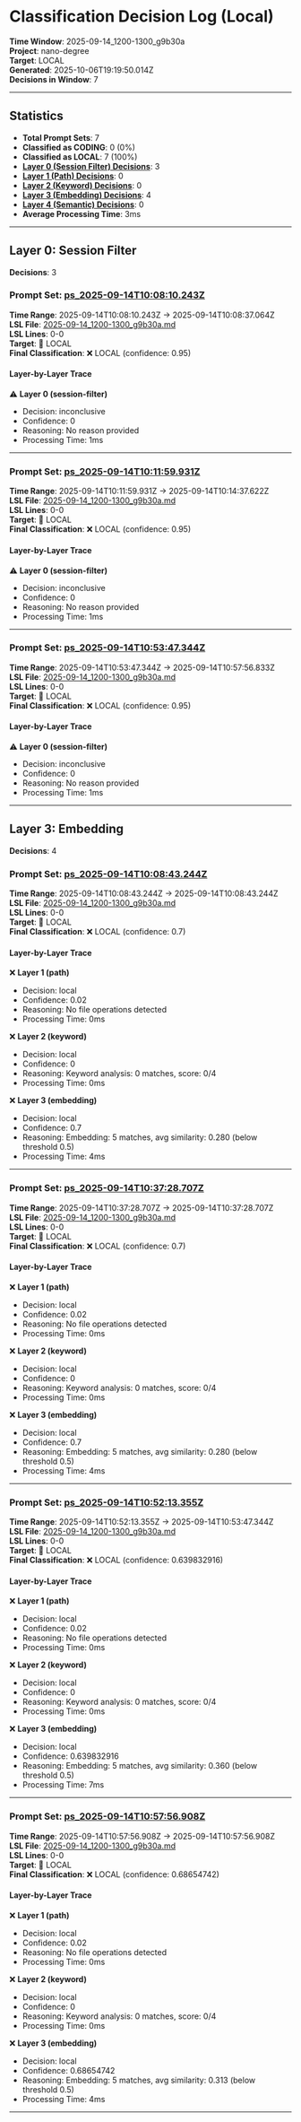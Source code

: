 # Classification Decision Log (Local)

**Time Window**: 2025-09-14_1200-1300_g9b30a<br>
**Project**: nano-degree<br>
**Target**: LOCAL<br>
**Generated**: 2025-10-06T19:19:50.014Z<br>
**Decisions in Window**: 7

---

## Statistics

- **Total Prompt Sets**: 7
- **Classified as CODING**: 0 (0%)
- **Classified as LOCAL**: 7 (100%)
- **[Layer 0 (Session Filter) Decisions](#layer-0-session-filter)**: 3
- **[Layer 1 (Path) Decisions](#layer-1-path)**: 0
- **[Layer 2 (Keyword) Decisions](#layer-2-keyword)**: 0
- **[Layer 3 (Embedding) Decisions](#layer-3-embedding)**: 4
- **[Layer 4 (Semantic) Decisions](#layer-4-semantic)**: 0
- **Average Processing Time**: 3ms

---

## Layer 0: Session Filter

**Decisions**: 3

### Prompt Set: [ps_2025-09-14T10:08:10.243Z](../../history/2025-09-14_1200-1300_g9b30a.md#ps_2025-09-14T10:08:10.243Z)

**Time Range**: 2025-09-14T10:08:10.243Z → 2025-09-14T10:08:37.064Z<br>
**LSL File**: [2025-09-14_1200-1300_g9b30a.md](../../history/2025-09-14_1200-1300_g9b30a.md#ps_2025-09-14T10:08:10.243Z)<br>
**LSL Lines**: 0-0<br>
**Target**: 📍 LOCAL<br>
**Final Classification**: ❌ LOCAL (confidence: 0.95)

#### Layer-by-Layer Trace

⚠️ **Layer 0 (session-filter)**
- Decision: inconclusive
- Confidence: 0
- Reasoning: No reason provided
- Processing Time: 1ms

---

### Prompt Set: [ps_2025-09-14T10:11:59.931Z](../../history/2025-09-14_1200-1300_g9b30a.md#ps_2025-09-14T10:11:59.931Z)

**Time Range**: 2025-09-14T10:11:59.931Z → 2025-09-14T10:14:37.622Z<br>
**LSL File**: [2025-09-14_1200-1300_g9b30a.md](../../history/2025-09-14_1200-1300_g9b30a.md#ps_2025-09-14T10:11:59.931Z)<br>
**LSL Lines**: 0-0<br>
**Target**: 📍 LOCAL<br>
**Final Classification**: ❌ LOCAL (confidence: 0.95)

#### Layer-by-Layer Trace

⚠️ **Layer 0 (session-filter)**
- Decision: inconclusive
- Confidence: 0
- Reasoning: No reason provided
- Processing Time: 1ms

---

### Prompt Set: [ps_2025-09-14T10:53:47.344Z](../../history/2025-09-14_1200-1300_g9b30a.md#ps_2025-09-14T10:53:47.344Z)

**Time Range**: 2025-09-14T10:53:47.344Z → 2025-09-14T10:57:56.833Z<br>
**LSL File**: [2025-09-14_1200-1300_g9b30a.md](../../history/2025-09-14_1200-1300_g9b30a.md#ps_2025-09-14T10:53:47.344Z)<br>
**LSL Lines**: 0-0<br>
**Target**: 📍 LOCAL<br>
**Final Classification**: ❌ LOCAL (confidence: 0.95)

#### Layer-by-Layer Trace

⚠️ **Layer 0 (session-filter)**
- Decision: inconclusive
- Confidence: 0
- Reasoning: No reason provided
- Processing Time: 1ms

---

## Layer 3: Embedding

**Decisions**: 4

### Prompt Set: [ps_2025-09-14T10:08:43.244Z](../../history/2025-09-14_1200-1300_g9b30a.md#ps_2025-09-14T10:08:43.244Z)

**Time Range**: 2025-09-14T10:08:43.244Z → 2025-09-14T10:08:43.244Z<br>
**LSL File**: [2025-09-14_1200-1300_g9b30a.md](../../history/2025-09-14_1200-1300_g9b30a.md#ps_2025-09-14T10:08:43.244Z)<br>
**LSL Lines**: 0-0<br>
**Target**: 📍 LOCAL<br>
**Final Classification**: ❌ LOCAL (confidence: 0.7)

#### Layer-by-Layer Trace

❌ **Layer 1 (path)**
- Decision: local
- Confidence: 0.02
- Reasoning: No file operations detected
- Processing Time: 0ms

❌ **Layer 2 (keyword)**
- Decision: local
- Confidence: 0
- Reasoning: Keyword analysis: 0 matches, score: 0/4
- Processing Time: 0ms

❌ **Layer 3 (embedding)**
- Decision: local
- Confidence: 0.7
- Reasoning: Embedding: 5 matches, avg similarity: 0.280 (below threshold 0.5)
- Processing Time: 4ms

---

### Prompt Set: [ps_2025-09-14T10:37:28.707Z](../../history/2025-09-14_1200-1300_g9b30a.md#ps_2025-09-14T10:37:28.707Z)

**Time Range**: 2025-09-14T10:37:28.707Z → 2025-09-14T10:37:28.707Z<br>
**LSL File**: [2025-09-14_1200-1300_g9b30a.md](../../history/2025-09-14_1200-1300_g9b30a.md#ps_2025-09-14T10:37:28.707Z)<br>
**LSL Lines**: 0-0<br>
**Target**: 📍 LOCAL<br>
**Final Classification**: ❌ LOCAL (confidence: 0.7)

#### Layer-by-Layer Trace

❌ **Layer 1 (path)**
- Decision: local
- Confidence: 0.02
- Reasoning: No file operations detected
- Processing Time: 0ms

❌ **Layer 2 (keyword)**
- Decision: local
- Confidence: 0
- Reasoning: Keyword analysis: 0 matches, score: 0/4
- Processing Time: 0ms

❌ **Layer 3 (embedding)**
- Decision: local
- Confidence: 0.7
- Reasoning: Embedding: 5 matches, avg similarity: 0.280 (below threshold 0.5)
- Processing Time: 4ms

---

### Prompt Set: [ps_2025-09-14T10:52:13.355Z](../../history/2025-09-14_1200-1300_g9b30a.md#ps_2025-09-14T10:52:13.355Z)

**Time Range**: 2025-09-14T10:52:13.355Z → 2025-09-14T10:53:47.344Z<br>
**LSL File**: [2025-09-14_1200-1300_g9b30a.md](../../history/2025-09-14_1200-1300_g9b30a.md#ps_2025-09-14T10:52:13.355Z)<br>
**LSL Lines**: 0-0<br>
**Target**: 📍 LOCAL<br>
**Final Classification**: ❌ LOCAL (confidence: 0.639832916)

#### Layer-by-Layer Trace

❌ **Layer 1 (path)**
- Decision: local
- Confidence: 0.02
- Reasoning: No file operations detected
- Processing Time: 0ms

❌ **Layer 2 (keyword)**
- Decision: local
- Confidence: 0
- Reasoning: Keyword analysis: 0 matches, score: 0/4
- Processing Time: 0ms

❌ **Layer 3 (embedding)**
- Decision: local
- Confidence: 0.639832916
- Reasoning: Embedding: 5 matches, avg similarity: 0.360 (below threshold 0.5)
- Processing Time: 7ms

---

### Prompt Set: [ps_2025-09-14T10:57:56.908Z](../../history/2025-09-14_1200-1300_g9b30a.md#ps_2025-09-14T10:57:56.908Z)

**Time Range**: 2025-09-14T10:57:56.908Z → 2025-09-14T10:57:56.908Z<br>
**LSL File**: [2025-09-14_1200-1300_g9b30a.md](../../history/2025-09-14_1200-1300_g9b30a.md#ps_2025-09-14T10:57:56.908Z)<br>
**LSL Lines**: 0-0<br>
**Target**: 📍 LOCAL<br>
**Final Classification**: ❌ LOCAL (confidence: 0.68654742)

#### Layer-by-Layer Trace

❌ **Layer 1 (path)**
- Decision: local
- Confidence: 0.02
- Reasoning: No file operations detected
- Processing Time: 0ms

❌ **Layer 2 (keyword)**
- Decision: local
- Confidence: 0
- Reasoning: Keyword analysis: 0 matches, score: 0/4
- Processing Time: 0ms

❌ **Layer 3 (embedding)**
- Decision: local
- Confidence: 0.68654742
- Reasoning: Embedding: 5 matches, avg similarity: 0.313 (below threshold 0.5)
- Processing Time: 4ms

---

